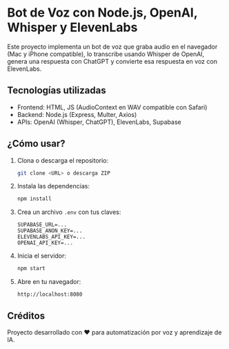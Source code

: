 
# Bot de Voz con Node.js, OpenAI, Whisper y ElevenLabs

Este proyecto implementa un bot de voz que graba audio en el navegador (Mac y iPhone compatible), lo transcribe usando Whisper de OpenAI, genera una respuesta con ChatGPT y convierte esa respuesta en voz con ElevenLabs.

## Tecnologías utilizadas

- Frontend: HTML, JS (AudioContext en WAV compatible con Safari)
- Backend: Node.js (Express, Multer, Axios)
- APIs: OpenAI (Whisper, ChatGPT), ElevenLabs, Supabase

## ¿Cómo usar?

1. Clona o descarga el repositorio:
   ```bash
   git clone <URL> o descarga ZIP
   ```

2. Instala las dependencias:
   ```bash
   npm install
   ```

3. Crea un archivo `.env` con tus claves:
   ```
   SUPABASE_URL=...
   SUPABASE_ANON_KEY=...
   ELEVENLABS_API_KEY=...
   OPENAI_API_KEY=...
   ```

4. Inicia el servidor:
   ```bash
   npm start
   ```

5. Abre en tu navegador:
   ```
   http://localhost:8080
   ```

## Créditos
Proyecto desarrollado con ❤️ para automatización por voz y aprendizaje de IA.
